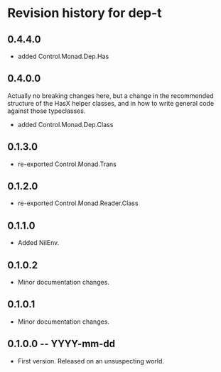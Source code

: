 # Revision history for dep-t

## 0.4.4.0

* added Control.Monad.Dep.Has

## 0.4.0.0

Actually no breaking changes here, but a change in the recommended structure of
the HasX helper classes, and in how to write general code against those
typeclasses.

* added Control.Monad.Dep.Class

## 0.1.3.0

* re-exported Control.Monad.Trans

## 0.1.2.0

* re-exported Control.Monad.Reader.Class

## 0.1.1.0

* Added NilEnv.

## 0.1.0.2 

* Minor documentation changes.

## 0.1.0.1 

* Minor documentation changes.

## 0.1.0.0 -- YYYY-mm-dd

* First version. Released on an unsuspecting world.
